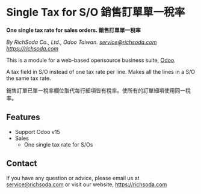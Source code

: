 Single Tax for S/O 銷售訂單單一稅率
================================
**One single tax rate for sales orders. 銷售訂單單一稅率**

*By RichSoda Co., Ltd., Odoo Taiwan. <service@richsoda.com> https://richsoda.com*

This is a module for a web-based opensource business suite, [Odoo](http://odoo.com/).

A tax field in S/O instead of one tax rate per line. Makes all the lines in a S/O the same tax rate.

銷售訂單已單一稅率欄位取代每行細項皆有稅率。使所有的訂單細項使用同一稅率。

Features
--------
* Support Odoo v15
* Sales
    - One single tax rate for S/Os

Contact
-------
If you have any question or advice, please email us at service@richsoda.com or visit our website, https://richsoda.com